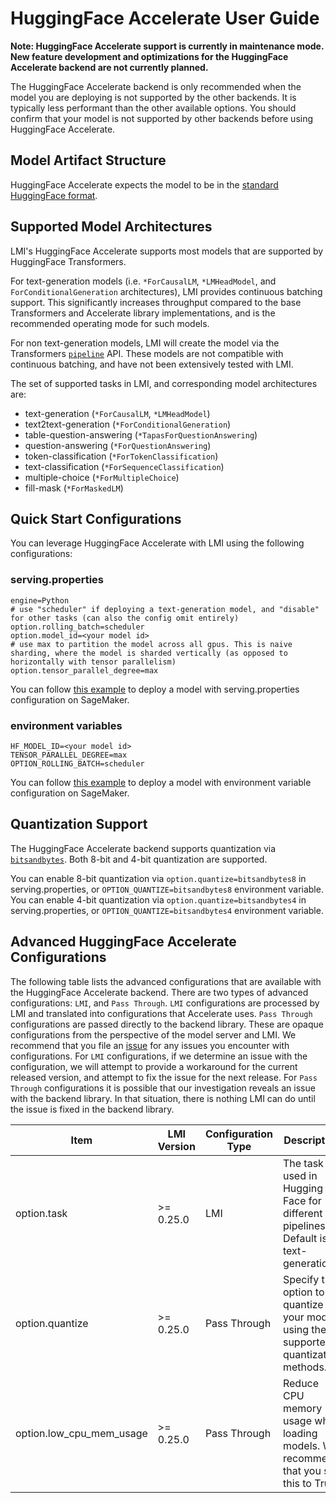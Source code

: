 # HuggingFace Accelerate User Guide

**Note: HuggingFace Accelerate support is currently in maintenance mode. New feature development and optimizations for 
the HuggingFace Accelerate backend are not currently planned.**

The HuggingFace Accelerate backend is only recommended when the model you are deploying is not supported by the other backends.
It is typically less performant than the other available options.
You should confirm that your model is not supported by other backends before using HuggingFace Accelerate.

## Model Artifact Structure

HuggingFace Accelerate expects the model to be in the [standard HuggingFace format](../deployment_guide/model-artifacts.md).

## Supported Model Architectures

LMI's HuggingFace Accelerate supports most models that are supported by HuggingFace Transformers.

For text-generation models (i.e. `*ForCausalLM`, `*LMHeadModel`, and `ForConditionalGeneration` architectures), LMI provides continuous batching support.
This significantly increases throughput compared to the base Transformers and Accelerate library implementations, and is the recommended operating mode for such models.

For non text-generation models, LMI will create the model via the Transformers [`pipeline`](https://huggingface.co/docs/transformers/en/main_classes/pipelines) API.
These models are not compatible with continuous batching, and have not been extensively tested with LMI.

The set of supported tasks in LMI, and corresponding model architectures are:

* text-generation (`*ForCausalLM`, `*LMHeadModel`)
* text2text-generation (`*ForConditionalGeneration`)
* table-question-answering (`*TapasForQuestionAnswering`)
* question-answering (`*ForQuestionAnswering`)
* token-classification (`*ForTokenClassification`)
* text-classification (`*ForSequenceClassification`)
* multiple-choice (`*ForMultipleChoice`)
* fill-mask (`*ForMaskedLM`)

## Quick Start Configurations

You can leverage HuggingFace Accelerate with LMI using the following configurations:

### serving.properties

```
engine=Python
# use "scheduler" if deploying a text-generation model, and "disable" for other tasks (can also the config omit entirely)
option.rolling_batch=scheduler
option.model_id=<your model id>
# use max to partition the model across all gpus. This is naive sharding, where the model is sharded vertically (as opposed to horizontally with tensor parallelism)
option.tensor_parallel_degree=max
```

You can follow [this example](../deployment_guide/deploying-your-endpoint.md#configuration---servingproperties) to deploy a model with serving.properties configuration on SageMaker.

### environment variables

```
HF_MODEL_ID=<your model id>
TENSOR_PARALLEL_DEGREE=max
OPTION_ROLLING_BATCH=scheduler
```

You can follow [this example](../deployment_guide/deploying-your-endpoint.md#configuration---environment-variables) to deploy a model with environment variable configuration on SageMaker.

## Quantization Support

The HuggingFace Accelerate backend supports quantization via [`bitsandbytes`](https://github.com/TimDettmers/bitsandbytes).
Both 8-bit and 4-bit quantization are supported.

You can enable 8-bit quantization via `option.quantize=bitsandbytes8` in serving.properties, or `OPTION_QUANTIZE=bitsandbytes8` environment variable.
You can enable 4-bit quantization via `option.quantize=bitsandbytes4` in serving.properties, or `OPTION_QUANTIZE=bitsandbytes4` environment variable.

## Advanced HuggingFace Accelerate Configurations

The following table lists the advanced configurations that are available with the HuggingFace Accelerate backend.
There are two types of advanced configurations: `LMI`, and `Pass Through`.
`LMI` configurations are processed by LMI and translated into configurations that Accelerate uses.
`Pass Through` configurations are passed directly to the backend library. These are opaque configurations from the perspective of the model server and LMI.
We recommend that you file an [issue](https://github.com/deepjavalibrary/djl-serving/issues/new?assignees=&labels=bug&projects=&template=bug_report.md&title=) for any issues you encounter with configurations.
For `LMI` configurations, if we determine an issue with the configuration, we will attempt to provide a workaround for the current released version, and attempt to fix the issue for the next release.
For `Pass Through` configurations it is possible that our investigation reveals an issue with the backend library.
In that situation, there is nothing LMI can do until the issue is fixed in the backend library.


| Item	                     | LMI Version | Configuration Type	 | Description	                                                                           | Example value	                    |
|---------------------------|-------------|---------------------|----------------------------------------------------------------------------------------|-----------------------------------|
| option.task	              | >= 0.25.0   | LMI                 | The task used in Hugging Face for different pipelines. Default is text-generation      | `text-generation`	                |
| option.quantize	          | >= 0.25.0	  | Pass Through        | Specify this option to quantize your model using the supported quantization methods. 	 | `bitsandbytes4`, `bitsandbytes8`	 |
| option.low_cpu_mem_usage	 | >= 0.25.0   | 	   Pass Through    | Reduce CPU memory usage when loading models. We recommend that you set this to True.	  | Default:`true` 	                  |
